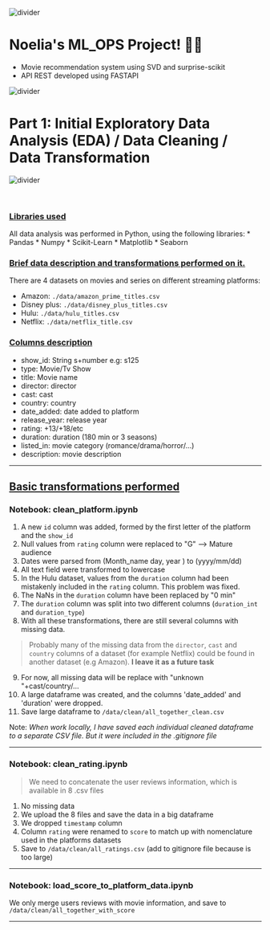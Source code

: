 ![divider](https://user-images.githubusercontent.com/7065401/52071927-c1cd7100-2562-11e9-908a-dde91ba14e59.png)

# Noelia's ML_OPS Project!  👻👻


* Movie recommendation system using SVD and surprise-scikit
* API REST developed using FASTAPI


![divider](https://user-images.githubusercontent.com/7065401/52071927-c1cd7100-2562-11e9-908a-dde91ba14e59.png)

# **Part 1: Initial Exploratory Data Analysis (EDA) / Data Cleaning / Data Transformation**
![divider](https://user-images.githubusercontent.com/7065401/52071927-c1cd7100-2562-11e9-908a-dde91ba14e59.png)

<br>

### <ins>**Libraries used**</ins>

All data analysis was performed in Python, using the following libraries:
    * Pandas
    * Numpy
    * Scikit-Learn
    * Matplotlib
    * Seaborn


### <ins>**Brief data description and transformations performed on it.**</ins>


There are 4 datasets on movies and series on different streaming platforms:
- Amazon:  `./data/amazon_prime_titles.csv`
- Disney plus: `./data/disney_plus_titles.csv`
- Hulu: `./data/hulu_titles.csv`
- Netflix: `./data/netflix_title.csv`

### <ins>**Columns description**</ins>

* show_id: String s+number e.g: s125
* type: Movie/Tv Show
* title: Movie name
* director: director
* cast: cast
* country: country
* date_added: date added to platform
* release_year: release year
* rating: +13/+18/etc
* duration: duration (180 min or 3 seasons)
* listed_in: movie category (romance/drama/horror/...)
* description: movie description

---

## <ins>**Basic transformations performed**</ins>

### **Notebook: clean_platform.ipynb**<br>

1. A new `id` column was added, formed by the first letter of the platform and the `show_id`
2. Null values from `rating` column were replaced to "G" --> Mature audience
3. Dates were parsed from (Month_name day, year ) to (yyyy/mm/dd)
4. All text field were transformed to lowercase
5. In the Hulu dataset, values from the `duration` column had been mistakenly included in the `rating` column. This problem was fixed.
6. The NaNs in the `duration` column have been replaced by "0 min"
7. The `duration` column was split into two different columns (`duration_int` and `duration_type`)
8. With all these transformations, there are still several columns with missing data.<br>
> Probably many of the missing data from the `director`, `cast` and `country` columns of a dataset (for example Netflix) could be found in another dataset (e.g Amazon). **I leave it as a future task**
9. For now, all missing data will be replace with "unknown "+cast/country/...
10. A large dataframe was created, and the columns 'date_added' and 'duration' were dropped.
10. Save large dataframe to `/data/clean/all_together_clean.csv`

Note: *When work locally, I have saved each individual cleaned dataframe to a separate CSV file. But it were included in the .gitignore file*

---

### **Notebook: clean_rating.ipynb**<br>
> We need to concatenate the user reviews information, which is available in 8 .csv files
1. No missing data
2. We upload the 8 files and save the data in a big dataframe
3. We dropped `timestamp`  column
4. Column `rating` were renamed to  `score` to match up with nomenclature used in the platforms datasets
5. Save to `/data/clean/all_ratings.csv` (add to gitignore file because is too large)

---

### **Notebook: load_score_to_platform_data.ipynb**
We only merge users reviews with movie information, and save to `/data/clean/all_together_with_score`

---
